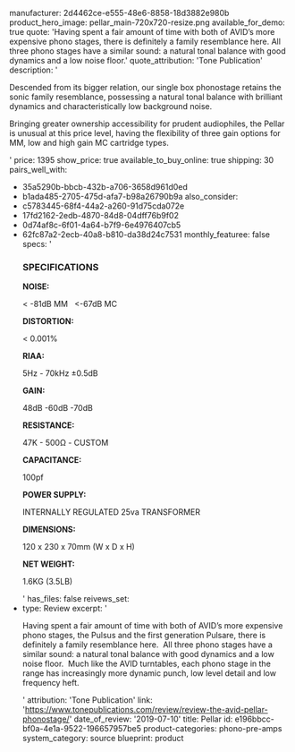 manufacturer: 2d4462ce-e555-48e6-8858-18d3882e980b
product_hero_image: pellar_main-720x720-resize.png
available_for_demo: true
quote: 'Having spent a fair amount of time with both of AVID’s more expensive phono stages, there is definitely a family resemblance here.  All three phono stages have a similar sound: a natural tonal balance with good dynamics and a low noise floor.'
quote_attribution: 'Tone Publication'
description: '<p>Descended from its bigger relation, our single box phonostage retains the sonic family resemblance, possessing a natural tonal balance with brilliant dynamics and characteristically low background noise.</p><p>Bringing greater ownership accessibility for prudent audiophiles, the Pellar is unusual at this price level, having the flexibility of three gain options for MM, low and high gain MC cartridge types.</p>'
price: 1395
show_price: true
available_to_buy_online: true
shipping: 30
pairs_well_with:
  - 35a5290b-bbcb-432b-a706-3658d961d0ed
  - b1ada485-2705-475d-afa7-b98a26790b9a
also_consider:
  - c5783445-68f4-44a2-a260-91d75cda072e
  - 17fd2162-2edb-4870-84d8-04dff76b9f02
  - 0d74af8c-6f01-4a64-b7f9-6e4976407cb5
  - 62fc87a2-2ecb-40a8-b810-da38d24c7531
monthly_featuree: false
specs: '<h3>SPECIFICATIONS</h3><p><strong>NOISE:</strong></p><p>&lt; -81dB MM&nbsp; &nbsp;&lt;-67dB MC</p><p><strong>DISTORTION:</strong></p><p>&lt; 0.001%</p><p><strong>RIAA:</strong></p><p>5Hz - 70kHz ±0.5dB</p><p><strong>GAIN:</strong></p><p>48dB -60dB -70dB</p><p><strong>RESISTANCE:</strong></p><p>47K - 500Ω - CUSTOM</p><p><strong>CAPACITANCE:</strong></p><p>100pf</p><p><strong>POWER SUPPLY:</strong></p><p>INTERNALLY REGULATED 25va TRANSFORMER</p><p><strong>DIMENSIONS:</strong></p><p>120 x 230 x 70mm (W x D x H)</p><p><strong>NET WEIGHT:</strong></p><p>1.6KG (3.5LB)</p>'
has_files: false
reivews_set:
  -
    type: Review
    excerpt: '<p>Having spent a fair amount of time with both of AVID’s more expensive phono stages, the Pulsus and the first generation Pulsare, there is definitely a family resemblance here.&nbsp; All three phono stages have a similar sound: a natural tonal balance with good dynamics and a low noise floor.&nbsp; Much like the AVID turntables, each phono stage in the range has increasingly more dynamic punch, low level detail and low frequency heft.&nbsp;&nbsp;</p>'
    attribution: 'Tone Publication'
    link: 'https://www.tonepublications.com/review/review-the-avid-pellar-phonostage/'
    date_of_review: '2019-07-10'
title: Pellar
id: e196bbcc-bf0a-4e1a-9522-196657957be5
product-categories: phono-pre-amps
system_category: source
blueprint: product
